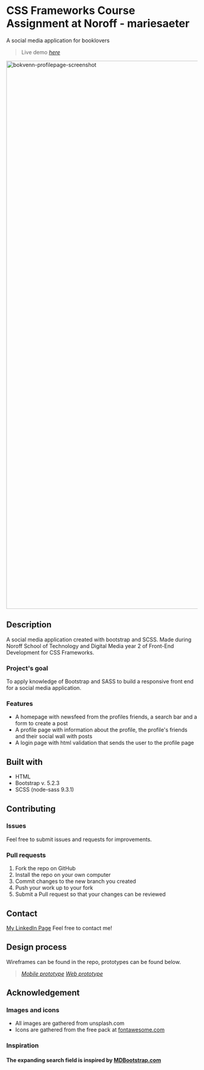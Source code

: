 # CSS Frameworks Course Assignment at Noroff - mariesaeter

A social media application for booklovers

> Live demo [_here_](https://transcendent-squirrel-577241.netlify.app)

<img width="1440" alt="bokvenn-profilepage-screenshot" src="https://user-images.githubusercontent.com/96269610/215337537-d40984e0-d83d-4cff-b255-ce7874783da5.png">

## Description
A social media application created with bootstrap and SCSS. Made during Noroff School of Technology and Digital Media year 2 of Front-End Development for CSS Frameworks.

### Project's goal
To apply knowledge of Bootstrap and SASS to build a responsive front end for a social media application.

### Features
- A homepage with newsfeed from the profiles friends, a search bar and a form to create a post
- A profile page with information about the profile, the profile's friends and their social wall with posts
- A login page with html validation that sends the user to the profile page

## Built with

- HTML
- Bootstrap v. 5.2.3
- SCSS (node-sass 9.3.1)

## Contributing
### Issues
Feel free to submit issues and requests for improvements.

### Pull requests

1. Fork the repo on GitHub
2. Install the repo on your own computer
3. Commit changes to the new branch you created
4. Push your work up to your fork
5. Submit a Pull request so that your changes can be reviewed

## Contact

[My LinkedIn Page](www.linkedin.com/in/marie-sæter-954821207)
Feel free to contact me!

## Design process
Wireframes can be found in the repo, prototypes can be found below.

> [_Mobile prototype_](https://xd.adobe.com/view/ea433168-192e-402d-9434-dcfa9a7396b9-bf10/)
> [_Web prototype_](https://xd.adobe.com/view/09d0d44f-8372-47e8-a13e-a3537058366c-5c83/)

## Acknowledgement

### Images and icons
+ All images are gathered from unsplash.com
+ Icons are gathered from the free pack at [fontawesome.com](https://fontawesome.com)

### Inspiration
#### The expanding search field is inspired by [MDBootstrap.com](https://mdbootstrap.com/docs/standard/extended/search-expanding/)


